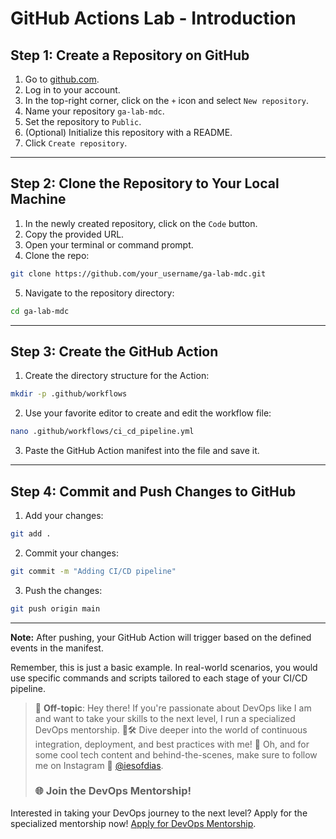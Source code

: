 # GitHub Actions Lab - Introduction

## Step 1: Create a Repository on GitHub

1. Go to [github.com](https://github.com/).
2. Log in to your account.
3. In the top-right corner, click on the `+` icon and select `New repository`.
4. Name your repository `ga-lab-mdc`.
5. Set the repository to `Public`.
6. (Optional) Initialize this repository with a README.
7. Click `Create repository`.

---

## Step 2: Clone the Repository to Your Local Machine

1. In the newly created repository, click on the `Code` button.
2. Copy the provided URL.
3. Open your terminal or command prompt.
4. Clone the repo:

```bash
git clone https://github.com/your_username/ga-lab-mdc.git
```

5. Navigate to the repository directory:

```bash
cd ga-lab-mdc
```

---

## Step 3: Create the GitHub Action

1. Create the directory structure for the Action:

```bash
mkdir -p .github/workflows
```

2. Use your favorite editor to create and edit the workflow file:

```bash
nano .github/workflows/ci_cd_pipeline.yml
```

3. Paste the GitHub Action manifest into the file and save it.

---

## Step 4: Commit and Push Changes to GitHub

1. Add your changes:

```bash
git add .
```

2. Commit your changes:

```bash
git commit -m "Adding CI/CD pipeline"
```

3. Push the changes:

```bash
git push origin main
```

---

**Note:** After pushing, your GitHub Action will trigger based on the defined events in the manifest.

Remember, this is just a basic example. In real-world scenarios, you would use specific commands and scripts tailored to each stage of your CI/CD pipeline.

> 🚨 **Off-topic**: Hey there! If you're passionate about DevOps like I am and want to take your skills to the next level, I run a specialized DevOps mentorship. 🧠🛠 Dive deeper into the world of continuous integration, deployment, and best practices with me! 🚀 Oh, and for some cool tech content and behind-the-scenes, make sure to follow me on Instagram 📸 [@iesofdias](https://www.instagram.com/iesofdias/).
> ### 🌐 **Join the DevOps Mentorship!**
Interested in taking your DevOps journey to the next level? Apply for the specialized mentorship now! [Apply for DevOps Mentorship](https://guilhermemaia.com/mentoria-devops).
